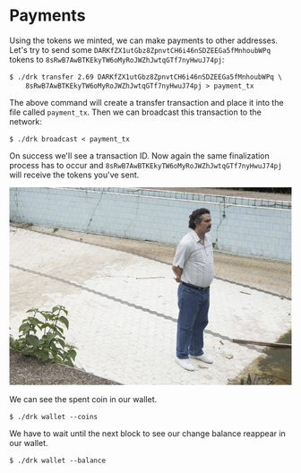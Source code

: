 # Payments

Using the tokens we minted, we can make payments to other addresses.
Let's try to send some `DARKfZX1utGbz8ZpnvtCH6i46nSDZEEGa5fMnhoubWPq`
tokens to `8sRwB7AwBTKEkyTW6oMyRoJWZhJwtqGTf7nyHwuJ74pj`:

```
$ ./drk transfer 2.69 DARKfZX1utGbz8ZpnvtCH6i46nSDZEEGa5fMnhoubWPq \
    8sRwB7AwBTKEkyTW6oMyRoJWZhJwtqGTf7nyHwuJ74pj > payment_tx
```

The above command will create a transfer transaction and place it into
the file called `payment_tx`. Then we can broadcast this transaction
to the network:

```
$ ./drk broadcast < payment_tx
```

On success we'll see a transaction ID. Now again the same finalization
process has to occur and `8sRwB7AwBTKEkyTW6oMyRoJWZhJwtqGTf7nyHwuJ74pj`
will receive the tokens you've sent.

![pablo-waiting1](pablo1.jpg)

We can see the spent coin in our wallet.

```
$ ./drk wallet --coins
```

We have to wait until the next block to see our change balance reappear
in our wallet.

```
$ ./drk wallet --balance
```

